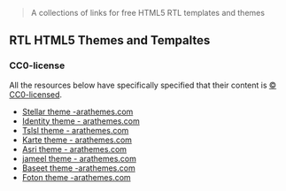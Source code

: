 > A collections of links for free HTML5 RTL templates and themes

## RTL HTML5 Themes and Tempaltes

### CC0-license

All the resources below have specifically specified that their content is [:copyright: CC0-licensed](https://creativecommons.org/publicdomain/zero/1.0/).

* [Stellar theme -arathemes.com](https://arathemes.com/theme/stellar)
* [Identity theme - arathemes.com](https://arathemes.com/theme/identity)
* [Tslsl theme - arathemes.com](https://arathemes.com/theme/tslsl)
* [Karte theme - arathemes.com](https://arathemes.com/theme/karte)
* [Asri theme - arathemes.com](https://arathemes.com/theme/asri)
* [jameel theme - arathemes.com](https://arathemes.com/theme/jameel)
* [Baseet theme -arathemes.com](https://arathemes.com/theme/baseet/)
* [Foton theme -arathemes.com](https://arathemes.com/theme/foton)
